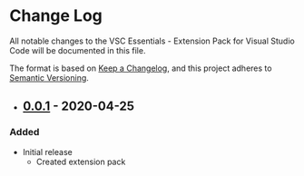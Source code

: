 # Change Log

All notable changes to the VSC Essentials - Extension Pack for Visual Studio Code will be documented in this file.

The format is based on [Keep a Changelog](https://keepachangelog.com/en/1.0.0/),
and this project adheres to [Semantic Versioning](https://semver.org/spec/v2.0.0.html).

<!-- - ## [Unreleased] -->

- ## [0.0.1] - 2020-04-25
### Added
* Initial release
  * Created extension pack

<!-- [Unreleased]: https://github.com/Gydunhn/VSC-Essentials/releases/tag/0.0.1...HEAD -->
[0.0.1]: https://github.com/Gydunhn/VSC-Essentials/releases/tag/0.0.1